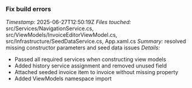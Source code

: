 ### Fix build errors
*Timestamp:* 2025-06-27T12:50:19Z
*Files touched:* src/Services/NavigationService.cs, src/ViewModels/InvoiceEditorViewModel.cs, src/Infrastructure/SeedDataService.cs, App.xaml.cs
*Summary:* resolved missing constructor parameters and seed data issues
*Details:*
- Passed all required services when constructing view models
- Added history service assignment and removed unused field
- Attached seeded invoice item to invoice without missing property
- Added ViewModels namespace import
